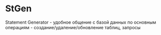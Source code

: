 # StGen
Statement Generator - удобное общение с базой данных по основным операциям - создание/удаление/обновление таблиц, запросы
